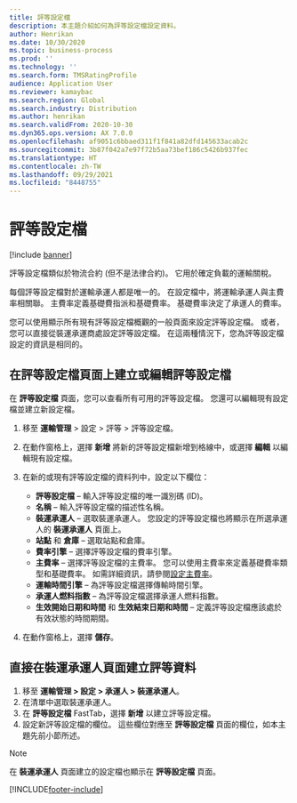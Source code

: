 ```yaml
---
title: 評等設定檔
description: 本主題介紹如何為評等設定檔設定資料。
author: Henrikan
ms.date: 10/30/2020
ms.topic: business-process
ms.prod: ''
ms.technology: ''
ms.search.form: TMSRatingProfile
audience: Application User
ms.reviewer: kamaybac
ms.search.region: Global
ms.search.industry: Distribution
ms.author: henrikan
ms.search.validFrom: 2020-10-30
ms.dyn365.ops.version: AX 7.0.0
ms.openlocfilehash: af9051c6bbaed311f1f841a82dfd145633acab2c
ms.sourcegitcommit: 3b87f042a7e97f72b5aa73bef186c5426b937fec
ms.translationtype: HT
ms.contentlocale: zh-TW
ms.lasthandoff: 09/29/2021
ms.locfileid: "8448755"
---
```

# <a name="rating-profiles"></a>評等設定檔

[!include [banner](../../includes/banner.md)]

評等設定檔類似於物流合約 (但不是法律合約)。 它用於確定負載的運輸關稅。 

每個評等設定檔對於運輸承運人都是唯一的。 在設定檔中，將運輸承運人與主費率相關聯。 主費率定義基礎費指派和基礎費率。 基礎費率決定了承運人的費率。

您可以使用顯示所有現有評等設定檔概觀的一般頁面來設定評等設定檔。 或者，您可以直接從裝運承運商處設定評等設定檔。 在這兩種情況下，您為評等設定檔設定的資訊是相同的。

## <a name="create-or-edit-a-rating-profile-on-the-rating-profiles-page"></a>在評等設定檔頁面上建立或編輯評等設定檔

在 **評等設定檔** 頁面，您可以查看所有可用的評等設定檔。 您還可以編輯現有設定檔並建立新設定檔。

1. 移至 **運輸管理** \> 設定 \> 評等 \> 評等設定檔。
1. 在動作窗格上，選擇 **新增** 將新的評等設定檔新增到格線中，或選擇 **編輯** 以編輯現有設定檔。
1. 在新的或現有評等設定檔的資料列中，設定以下欄位：

    - **評等設定檔** – 輸入評等設定檔的唯一識別碼 (ID)。
    - **名稱** – 輸入評等設定檔的描述性名稱。
    - **裝運承運人** – 選取裝運承運人。 您設定的評等設定檔也將顯示在所選承運人的 **裝運承運人** 頁面上。
    - **站點** 和 **倉庫** – 選取站點和倉庫。
    - **費率引擎** – 選擇評等設定檔的費率引擎。
    - **主費率** – 選擇評等設定檔的主費率。 您可以使用主費率來定義基礎費率類型和基礎費率。 如需詳細資訊，請參閱[設定主費率](set-up-rate-masters.md)。
    - **運輸時間引擎** – 為評等設定檔選擇傳輸時間引擎。
    - **承運人燃料指數** – 為評等設定檔選擇承運人燃料指數。
    - **生效開始日期和時間** 和 **生效結束日期和時間** – 定義評等設定檔應該處於有效狀態的時間期間。

1. 在動作窗格上，選擇 **儲存**。

## <a name="create-a-rating-profile-directly-on-the-shipping-carriers-page"></a>直接在裝運承運人頁面建立評等資料

1. 移至 **運輸管理 \> 設定 \> 承運人 \> 裝運承運人**。
1. 在清單中選取裝運承運人。
1. 在 **評等設定檔** FastTab，選擇 **新增** 以建立評等設定檔。
1. 設定新評等設定檔的欄位。 這些欄位對應至 **評等設定檔** 頁面的欄位，如本主題先前小節所述。

> [!NOTE]
> 在 **裝運承運人** 頁面建立的設定檔也顯示在 **評等設定檔** 頁面。


[!INCLUDE[footer-include](../../../includes/footer-banner.md)]